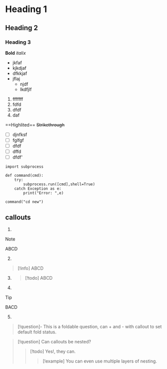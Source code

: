 # Heading 1
## Heading 2
### Heading 3

**Bold**
*italix*

- jkfaf
- kjkdjaf
- dfkkjaf
- jflaj
	- njdf
	- lkdfjlf

1. fffffff
2. fdfd
3. dfdf
4. daf



==Highlited==
~~Strikethrough~~
- [ ] djnfksf 
- [ ] fglfgf
- [ ] dfdf
- [ ] dffd
- [ ] dfdf'

```
import subprocess

def command(cmd):
	try:
		subprocess.run([cmd],shell=True)
	catch Exception as e:
		print("Error: ",e) 

command("cd new")
```
 
## callouts
1. 
>[!note] 
>ABCD

2.  
 >[!info]
 >ABCD

3.   
   >[!todo] 
   >ABCD

4. 
>[!tip]
>BACD


5. 
>[!question]-
>This is a foldable question, can + and - with callout to set default fold status.

> [!question] Can callouts be nested?
> > [!todo] Yes!, they can.
> > > [!example]  You can even use multiple layers of nesting.